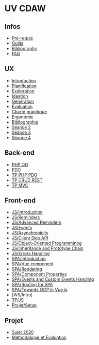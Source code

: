 # UV CDAW

## Infos

* [Pré-requis](Infos/preRequis.md)
* [Outils](Infos/outils.md)
* [Bibliography](Infos/bib.md)
* [FAQ](Infos/faq.md)

## UX
* [Introduction](UX/README.md)
* [Planification](UX/planification.md)
* [Exploration](UX/exploration.md)
* [Idéation](UX/ideation.md)
* [Génération](UX/generation.md)
* [Évaluation](UX/evaluation.md)
* [Charte graphique](UX/graphique.md)
* [Ergonomie](UX/ergonomie.md)
* [Bibliographie](UX/bibliographie.md)
* [Séance 2](UX/consignes_s2.md)
* [Séance 3](UX/consignes_s3.md)
* [Séance 4](UX/consignes_s4.md)

<!-- ## AGL
* [Planning](AGL/README.md) -->

## Back-end
- [PHP OO](BackEnd/tuto-PHP.md)
- [PDO](BackEnd/tuto-PDO.md)
- [TP PHP PDO](BackEnd/TP-PHP_PDO.md)
- [TP CRUD REST](BackEnd/TP-CRUD_REST.md)
- [TP MVC](BackEnd/TP-REST_MVC.md)

## Front-end
* [JS/Introduction](FrontEnd/JS/intro.md)
* [JS/Reminders](FrontEnd/JS/rappel.md)
* [JS/Advanced Reminders](FrontEnd/JS/advanced.md)
* [JS/Events](FrontEnd/JS/event.md)
* [JS/Asynchronicity](FrontEnd/JS/asynchronous.md)
* [JS/Client Side API](FrontEnd/JS/api.md)
* [JS/Object-Oriented Programminbg](FrontEnd/JS/poo.md)
* [JS/Inheritance and Prototype Chain](FrontEnd/JS/protoh.md)
* [JS/Errors Handling](FrontEnd/JS/promisemeerror.md)
* [SPA/Introduction](FrontEnd/SPA/intro.md)
* [SPA/Vue component](FrontEnd/SPA/component.md)
* [SPA/Rendering](FrontEnd/SPA/rendering.md)
* [SPA/Component Properties](FrontEnd/SPA/property.md)
* [SPA/Events and Custom Events Handling](FrontEnd/SPA/event.md)
* [SPA/Routing for SPA](FrontEnd/SPA/router.md)
* [SPA/Towards OOP in Vue.js](FrontEnd/SPA/oop.md)
* [WS/Intro]
* [TP/JS](FrontEnd/TP/tp1.md)
* [Projet/Setup](FrontEnd/TP/setup.md)

<!-- ## Laravel
* [Planning](Laravel/README.md) -->

<!-- ## Seaside
* [Planning](Seaside/README.md) -->

## Projet
* [Sujet 2020](Projet/sujetMahjong.md)
* [Méthodologie et Evaluation](Projet/eval.md)
